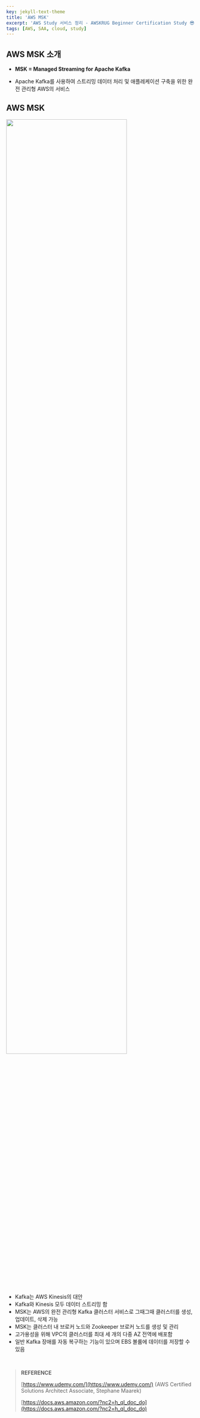 ```yaml
---
key: jekyll-text-theme
title: 'AWS MSK'
excerpt: 'AWS Study 서비스 정리 - AWSKRUG Beginner Certification Study 😎'
tags: [AWS, SAA, cloud, study] 
---
```


## AWS MSK 소개

* **MSK = Managed Streaming for Apache Kafka**

* Apache Kafka를 사용하여 스트리밍 데이터 처리 및 애플레케이션 구축을 위한 완전 관리형 AWS의 서비스 

## AWS MSK

<img src ="https://user-images.githubusercontent.com/113915835/228452668-04296bd4-891a-4f75-b889-27eeb6759b0a.png" width ="80%">

* Kafka는 AWS Kinesis의 대안
* Kafka와 Kinesis 모두 데이터 스트리밍 함
* MSK는 AWS의 완전 관리형 Kafka 클러스터 서비스로 그때그때 클러스터를 생성, 업데이트, 삭제 가능
* MSK는 클러스터 내 브로커 노드와 Zookeeper 브로커 노드를 생성 및 관리
* 고가용성을 위해 VPC의 클러스터를 최대 세 개의 다중 AZ 전역에 배포함
* 일반 Kafka 장애를 자동 복구하는 기능이 있으며 EBS 볼륨에 데이터를 저장할 수 있음





<br/>

> **REFERENCE**
>
> [https://www.udemy.com/](https://www.udemy.com/) (AWS Certified Solutions Architect Associate, Stephane Maarek)
>
> [https://docs.aws.amazon.com/?nc2=h_ql_doc_do](https://docs.aws.amazon.com/?nc2=h_ql_doc_do)